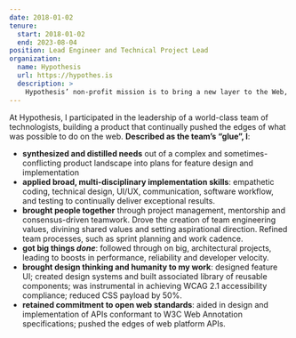 ```yaml
---
date: 2018-01-02
tenure:
  start: 2018-01-02
  end: 2023-08-04
position: Lead Engineer and Technical Project Lead
organization:
  name: Hypothesis
  url: https://hypothes.is
  description: >
    Hypothesis’ non-profit mission is to bring a new layer to the Web, enabling anyone to annotate anywhere. Hypothesis’ open-source, web-based software is free to use.
---
```


At Hypothesis, I participated in the leadership of a world-class team of technologists, building a product that continually pushed the edges of what was possible to do on the web. **Described as the team’s “glue”, I**:

- **synthesized and distilled needs** out of a complex and sometimes-conflicting product landscape into plans for feature design and implementation
- **applied broad, multi-disciplinary implementation skills**: empathetic coding, technical design, UI/UX, communication, software workflow, and testing to continually deliver exceptional results.
- **brought people together** through project management, mentorship and consensus-driven teamwork. Drove the creation of team engineering values, divining shared values and setting aspirational direction. Refined team processes, such as sprint planning and work cadence.
- **got big things _done_**: followed through on big, architectural projects, leading to boosts in performance, reliability and developer velocity.
- **brought design thinking and humanity to my work**: designed feature UI; created design systems and built associated library of reusable components; was instrumental in achieving WCAG 2.1 accessibility compliance; reduced CSS payload by 50%.
- **retained commitment to open web standards**: aided in design and implementation of APIs conformant to W3C Web Annotation specifications; pushed the edges of web platform APIs.
